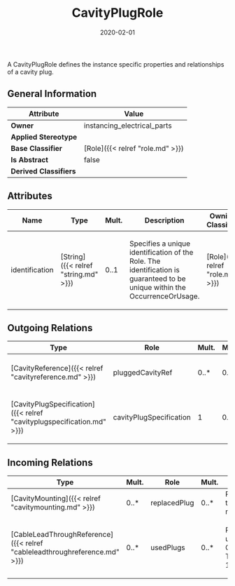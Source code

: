 ﻿---
title: CavityPlugRole
toc: false
type: specs
date: "2020-02-01"
draft: false
specification: VEC
version: 1.2.0
documentType: "Recommendation"
elementType: Class
classes:
  - CavityPlugRole
menu_name: vec-1.2.0
---
<p> A CavityPlugRole defines the instance specific properties and relationships of a cavity plug.      </p>

## General Information

| Attribute               | Value |
|-------------------------|-------|
| **Owner**               | instancing_electrical_parts |
| **Applied Stereotype**  |   |
| **Base Classifier**     | [Role]({{< relref "role.md" >}})<br/>  |
| **Is Abstract**         | false |
| **Derived Classifiers** |   |

## Attributes
|  Name  |  Type  |  Mult.  |  Description  |  Owning Classifier  |
|--------|--------|---------|---------------|--------------|
|identification | [String]({{< relref "string.md" >}}) | 0..1 | <p> Specifies a unique identification of the Role. The identification is guaranteed to be unique within the OccurrenceOrUsage.      </p> | [Role]({{< relref "role.md" >}}) |

## Outgoing Relations
|    Type  |   Role   |   Mult.   |   Mult.   |   Description   |
|----------|----------|-----------|-----------|-----------------|
| [CavityReference]({{< relref "cavityreference.md" >}}) | pluggedCavityRef | 0..* | 0..* | Defines which cavity / cavities in a connector instance is sealed by the plug. |
| [CavityPlugSpecification]({{< relref "cavityplugspecification.md" >}}) | cavityPlugSpecification | 1 | 0..* | <p> References the <i>CavityPlugSpecification </i>that is instanced by this <i>CavityPlugRole.</i>      </p> |
##  Incoming Relations
|    Type  |   Mult.  |   Role    |   Mult.   |   Description  |
|----------|----------|-----------|-----------|----------------|
| [CavityMounting]({{< relref "cavitymounting.md" >}}) | 0..* | replacedPlug | 0..* | References the cavity plugs that are obsolete if the cavity mounting is realized. |
| [CableLeadThroughReference]({{< relref "cableleadthroughreference.md" >}}) | 0..* | usedPlugs | 0..* | <p> References the plugs that are used with this CableLeadThroughReference. This association might be a 150% selection.      </p> |
